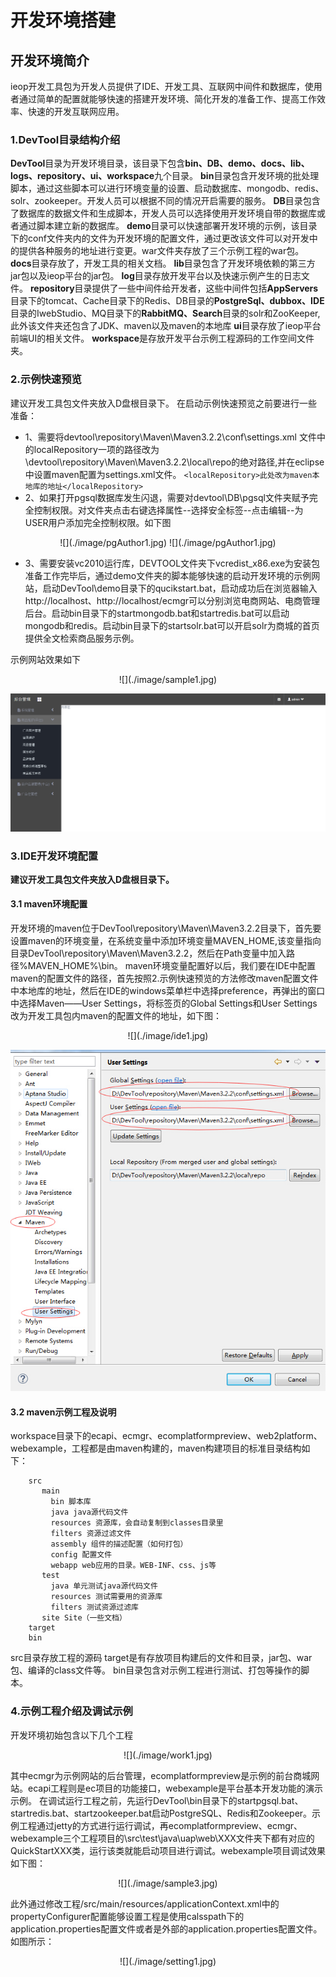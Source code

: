 # 开发环境搭建

## 开发环境简介 ##

ieop开发工具包为开发人员提供了IDE、开发工具、互联网中间件和数据库，使用者通过简单的配置就能够快速的搭建开发环境、简化开发的准备工作、提高工作效率、快速的开发互联网应用。

### 1.DevTool目录结构介绍 ###

**DevTool**目录为开发环境目录，该目录下包含**bin、DB、demo、docs、lib、logs、repository、ui、workspace**九个目录。
**bin**目录包含开发环境的批处理脚本，通过这些脚本可以进行环境变量的设置、启动数据库、mongodb、redis、solr、zookeeper。开发人员可以根据不同的情况开启需要的服务。
**DB**目录包含了数据库的数据文件和生成脚本，开发人员可以选择使用开发环境自带的数据库或者通过脚本建立新的数据库。
**demo**目录可以快速部署开发环境的示例，该目录下的conf文件夹内的文件为开发环境的配置文件，通过更改该文件可以对开发中的提供各种服务的地址进行变更。war文件夹存放了三个示例工程的war包。
**docs**目录存放了，开发工具的相关文档。
**lib**目录包含了开发环境依赖的第三方jar包以及ieop平台的jar包。
**log**目录存放开发平台以及快速示例产生的日志文件。
**repository**目录提供了一些中间件给开发者，这些中间件包括**AppServers**目录下的tomcat、Cache目录下的Redis、DB目录的**PostgreSql、dubbox、IDE**目录的IwebStudio、MQ目录下的**RabbitMQ、Search**目录的solr和ZooKeeper,此外该文件夹还包含了JDK、maven以及maven的本地库
**ui**目录存放了ieop平台前端UI的相关文件。
**workspace**是存放开发平台示例工程源码的工作空间文件夹。

### 2.示例快速预览 ###

建议开发工具包文件夹放入D盘根目录下。
在启动示例快速预览之前要进行一些准备：

* 1、需要将devtool\repository\Maven\Maven3.2.2\conf\settings.xml 文件中的localRepository一项的路径改为\devtool\repository\Maven\Maven3.2.2\local\repo的绝对路径,并在eclipse中设置maven配置为settings.xml文件。 `<localRepository>此处改为maven本地库的地址</localRepository>`  
* 2、如果打开pgsql数据库发生闪退，需要对devtool\DB\pgsql文件夹赋予完全控制权限。对文件夹点击右键选择属性--选择安全标签--点击编辑--为USER用户添加完全控制权限。如下图  
<center>
![](./image/pgAuthor1.jpg)  
![](./image/pgAuthor1.jpg)

</center> 

* 3、需要安装vc2010运行库，DEVTOOL文件夹下vcredist_x86.exe为安装包
准备工作完毕后，通过demo文件夹的脚本能够快速的启动开发环境的示例网站，启动DevTool\demo目录下的qucikstart.bat，启动成功后在浏览器输入http://localhost、http://localhost/ecmgr可以分别浏览电商网站、电商管理后台。启动bin目录下的startmongodb.bat和startredis.bat可以启动mongodb和redis。启动bin目录下的startsolr.bat可以开启solr为商城的首页提供全文检索商品服务示例。

示例网站效果如下  

<center>
![](./image/sample1.jpg)  

![](./image/sample2.jpg)

</center> 


### 3.IDE开发环境配置 ###

**建议开发工具包文件夹放入D盘根目录下。**

#### 3.1 maven环境配置 ####

开发环境的maven位于DevTool\repository\Maven\Maven3.2.2目录下，首先要设置maven的环境变量，在系统变量中添加环境变量MAVEN_HOME,该变量指向目录DevTool\repository\Maven\Maven3.2.2，然后在Path变量中加入路径%MAVEN_HOME%\bin。
maven环境变量配置好以后，我们要在IDE中配置maven的配置文件的路径，首先按照2.示例快速预览的方法修改maven配置文件中本地库的地址，然后在IDE的windows菜单栏中选择preference，再弹出的窗口中选择Maven——User Settings，将标签页的Global Settings和User Settings改为开发工具包内maven的配置文件的地址，如下图：

<center>
![](./image/ide1.jpg)  

![](./image/ide2.jpg)

</center> 


#### 3.2 maven示例工程及说明 ####

workspace目录下的ecapi、ecmgr、ecomplatformpreview、web2platform、webexample，工程都是由maven构建的，maven构建项目的标准目录结构如下：

		src
		   main
		     bin 脚本库
		     java java源代码文件
		     resources 资源库，会自动复制到classes目录里
		     filters 资源过滤文件
		     assembly 组件的描述配置（如何打包）
		     config 配置文件
		     webapp web应用的目录。WEB-INF、css、js等
		   test
		     java 单元测试java源代码文件
		     resources 测试需要用的资源库
		     filters 测试资源过滤库
		   site Site（一些文档）
		target
		bin

src目录存放工程的源码
target是有存放项目构建后的文件和目录，jar包、war包、编译的class文件等。
bin目录包含对示例工程进行测试、打包等操作的脚本。

### 4.示例工程介绍及调试示例 ###

开发环境初始包含以下几个工程

<center>
![](./image/work1.jpg)  

</center> 

其中ecmgr为示例网站的后台管理，ecomplatformpreview是示例的前台商城网站。ecapi工程则是ec项目的功能接口，webexample是平台基本开发功能的演示示例。
在调试运行工程之前，先运行DevTool\bin目录下的startpgsql.bat、startredis.bat、startzookeeper.bat启动PostgreSQL、Redis和Zookeeper。示例工程通过jetty的方式进行运行调试，再ecomplatformpreview、ecmgr、webexample三个工程项目的\src\test\java\uap\web\XXX文件夹下都有对应的QuickStartXXX类，运行该类就能启动项目进行调试。webexample项目调试效果如下图：
<center>
![](./image/sample3.jpg)  

</center> 

此外通过修改工程/src/main/resources/applicationContext.xml中的propertyConfigurer配置能够设置工程是使用calsspath下的application.properties配置文件或者是外部的application.properties配置文件。如图所示：
<center>
![](./image/setting1.jpg)  

</center> 
